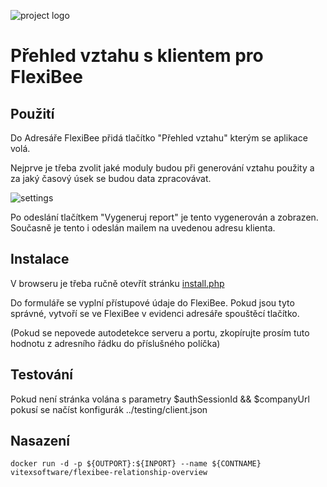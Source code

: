 ![project logo](https://raw.githubusercontent.com/Vitexus/RelationshipOverview/master/project-logo.png)

Přehled vztahu s klientem pro FlexiBee
======================================

Použití
-------

Do Adresáře FlexiBee přidá tlačítko "Přehled vztahu" kterým se aplikace volá.

Nejprve je třeba zvolit jaké moduly budou při generování vztahu použity a za
jaký časový úsek se budou data zpracovávat.

![settings](https://raw.githubusercontent.com/Vitexus/RelationshipOverview/master/settings.png)

Po odeslání tlačítkem "Vygeneruj report" je tento vygenerován a zobrazen. 
Současně je tento i odeslán mailem na uvedenou adresu klienta.

Instalace
---------

V browseru je třeba ručně otevřít stránku [install.php](src/install.php)

Do formuláře se vyplní přístupové údaje do FlexiBee. 
Pokud jsou tyto správné, vytvoří se ve FlexiBee v evidenci adresáře spouštěcí tlačítko.

(Pokud se nepovede autodetekce serveru a portu, zkopírujte prosím tuto hodnotu z adresního řádku do příslušného políčka)

Testování
---------

Pokud není stránka volána s parametry $authSessionId && $companyUrl pokusí se načíst konfigurák ../testing/client.json

Nasazení
--------

```
docker run -d -p ${OUTPORT}:${INPORT} --name ${CONTNAME} vitexsoftware/flexibee-relationship-overview
```

